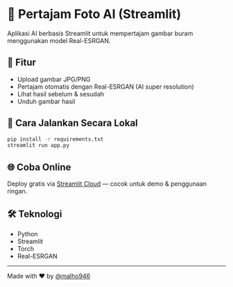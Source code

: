 
# 📸 Pertajam Foto AI (Streamlit)

Aplikasi AI berbasis Streamlit untuk mempertajam gambar buram menggunakan model Real-ESRGAN.

## 🔧 Fitur
- Upload gambar JPG/PNG
- Pertajam otomatis dengan Real-ESRGAN (AI super resolution)
- Lihat hasil sebelum & sesudah
- Unduh gambar hasil

## 🚀 Cara Jalankan Secara Lokal

```bash
pip install -r requirements.txt
streamlit run app.py
```

## 🌐 Coba Online

Deploy gratis via [Streamlit Cloud](https://streamlit.io/cloud) — cocok untuk demo & penggunaan ringan.

## 🛠️ Teknologi
- Python
- Streamlit
- Torch
- Real-ESRGAN

---

Made with ❤️ by [@malho946](https://github.com/malho946)

